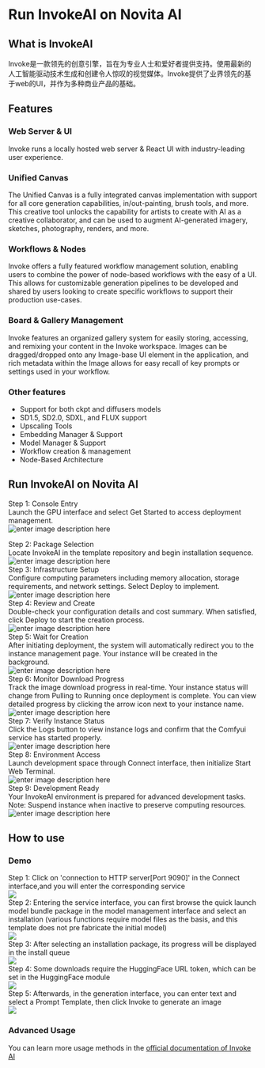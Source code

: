 # Run InvokeAI on Novita AI
## What is InvokeAI
Invoke是一款领先的创意引擎，旨在为专业人士和爱好者提供支持。使用最新的人工智能驱动技术生成和创建令人惊叹的视觉媒体。Invoke提供了业界领先的基于web的UI，并作为多种商业产品的基础。
## Features
### Web Server & UI
Invoke runs a locally hosted web server & React UI with industry-leading user experience.
### Unified Canvas
The Unified Canvas is a fully integrated canvas implementation with support for all core generation capabilities, in/out-painting, brush tools, and more. This creative tool unlocks the capability for artists to create with AI as a creative collaborator, and can be used to augment AI-generated imagery, sketches, photography, renders, and more.
### Workflows & Nodes
Invoke offers a fully featured workflow management solution, enabling users to combine the power of node-based workflows with the easy of a UI. This allows for customizable generation pipelines to be developed and shared by users looking to create specific workflows to support their production use-cases.
### Board & Gallery Management
Invoke features an organized gallery system for easily storing, accessing, and remixing your content in the Invoke workspace. Images can be dragged/dropped onto any Image-base UI element in the application, and rich metadata within the Image allows for easy recall of key prompts or settings used in your workflow.
### Other features
- Support for both ckpt and diffusers models
- SD1.5, SD2.0, SDXL, and FLUX support
- Upscaling Tools
- Embedding Manager & Support
- Model Manager & Support
- Workflow creation & management
- Node-Based Architecture
## Run InvokeAI on Novita AI
Step 1: Console Entry  
Launch the GPU interface and select Get Started to access deployment management.  
![enter image description here](https://imagedelivery.net/GFvwKVAtCfKnMHdvDobR4A/6162dcd7-79a0-4677-d9f7-bee78194d100/public)  

Step 2: Package Selection  
Locate InvokeAI in the template repository and begin installation sequence.  
![enter image description here](https://imagedelivery.net/GFvwKVAtCfKnMHdvDobR4A/f7d18fb0-51cd-4cfa-0c8d-2df614aa8500/public)  
Step 3: Infrastructure Setup  
Configure computing parameters including memory allocation, storage requirements, and network settings. Select Deploy to implement.  
![enter image description here](https://imagedelivery.net/GFvwKVAtCfKnMHdvDobR4A/8c194338-4f88-4105-9971-67f96bbdc400/public)  
Step 4: Review and Create  
Double-check your configuration details and cost summary. When satisfied, click Deploy to start the creation process.  
![enter image description here](https://imagedelivery.net/GFvwKVAtCfKnMHdvDobR4A/84d3ff93-0164-4f92-ac8a-b3aa7c632800/public)  
Step 5: Wait for Creation  
After initiating deployment, the system will automatically redirect you to the instance management page. Your instance will be created in the background.  
![enter image description here](https://imagedelivery.net/GFvwKVAtCfKnMHdvDobR4A/823b288d-4b82-4aa7-ebfc-db35dc6d9000/public)  
Step 6: Monitor Download Progress  
Track the image download progress in real-time. Your instance status will change from Pulling to Running once deployment is complete. You can view detailed progress by clicking the arrow icon next to your instance name.  
![enter image description here](https://imagedelivery.net/GFvwKVAtCfKnMHdvDobR4A/95c820af-e941-41d6-6ea1-60211889d800/public)  
Step 7: Verify Instance Status  
Click the Logs button to view instance logs and confirm that the Comfyui service has started properly.  
![enter image description here](https://imagedelivery.net/GFvwKVAtCfKnMHdvDobR4A/3832e032-c72f-497d-7cbe-a37a4751b000/public)  
Step 8: Environment Access  
Launch development space through Connect interface, then initialize Start Web Terminal.  
![enter image description here](https://imagedelivery.net/GFvwKVAtCfKnMHdvDobR4A/62a524e2-c748-4c49-26aa-5e9de734d000/public)  
Step 9: Development Ready  
Your InvokeAI environment is prepared for advanced development tasks. Note: Suspend instance when inactive to preserve computing resources.  
![enter image description here](https://imagedelivery.net/GFvwKVAtCfKnMHdvDobR4A/0d369df0-8547-4600-970b-3c8da0f2a600/public)  
## How to use
### Demo
Step 1: Click on 'connection to HTTP server[Port 9090]' in the Connect interface,and you will enter the corresponding service  
![](https://imagedelivery.net/GFvwKVAtCfKnMHdvDobR4A/185ea096-e7fd-4fb4-6623-b658478e9c00/public)  
Step 2: Entering the service interface, you can first browse the quick launch model bundle package in the model management interface and select an installation (various functions require model files as the basis, and this template does not pre fabricate the initial model)  
![](https://imagedelivery.net/GFvwKVAtCfKnMHdvDobR4A/d8d408c2-7969-4747-ee45-a74974202900/public)  
Step 3: After selecting an installation package, its progress will be displayed in the install queue  
![](https://imagedelivery.net/GFvwKVAtCfKnMHdvDobR4A/bb41a040-ff76-453e-dfa5-5dd053d9e000/public)  
Step 4: Some downloads require the HuggingFace URL token, which can be set in the HuggingFace module  
![](https://imagedelivery.net/GFvwKVAtCfKnMHdvDobR4A/6669f2b4-1639-4840-3346-62d374f36c00/public)  
Step 5: Afterwards, in the generation interface, you can enter text and select a Prompt Template, then click Invoke to generate an image  
![](https://imagedelivery.net/GFvwKVAtCfKnMHdvDobR4A/0569b9a6-c354-4530-7c63-1e5982a69b00/public)  
### Advanced Usage
You can learn more usage methods in the [official documentation of Invoke AI](https://invoke-ai.github.io/InvokeAI/)  